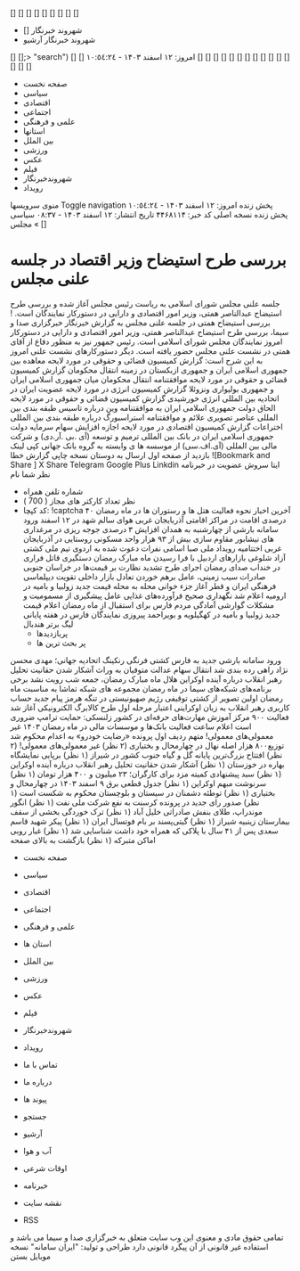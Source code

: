 []
[] [] [] [] [] []   [] []
  * [] شهروند خبرنگار
  * شهروند خبرنگار آرشیو


[]
[];> "search")
[] []
امروز: ۱۲ اسفند ۱۴۰۳ - ١٠:٥٤:٢٤ 
[] [] [] [] [] []   []
[] [] [] [] [] []   []
[]
  * صفحه نخست
  *  سیاسی 
  *  اقتصادی 
  *  اجتماعی 
  *  علمی و فرهنگی 
  * استانها
  * بین الملل
  *  ورزشی 
  *  عکس 
  *  فیلم 
  *  شهروندخبرنگار 
  *  رویداد 


منوی سرویسها Toggle navigation 
 پخش زنده 
امروز: ۱۲ اسفند ۱۴۰۳ - ١٠:٥٤:٢٤ 
 پخش زنده 
نسخه اصلی
کد خبر: ۴۴۶۸۱۱۴ 
تاریخ انتشار: ۱۲ اسفند ۱۴۰۳ - ۰۸:۳۷ 
سیاسی » مجلس
[]
#  بررسی طرح استیضاح وزیر اقتصاد در جلسه علنی مجلس 
جلسه علنی مجلس شورای اسلامی به ریاست رئیس مجلس آغاز شده و بررسی طرح استیضاح عبدالناصر همتی، وزیر امور اقتصادی و دارایی در دستورکار نمایندگان است.
!بررسی استیضاح همتی در جلسه علنی مجلس
به گزارش خبرنگار خبرگزاری صدا و سیما، بررسی طرح استیضاح عبدالناصر همتی، وزیر امور اقتصادی و دارایی در دستورکار امروز نمایندگان مجلس شورای اسلامی است. رئیس جمهور نیز به منظور دفاع از آقای همتی در نشست علنی مجلس حضور یافته است.
دیگر دستورکارهای نشست علنی امروز به این شرح است:
گزارش کمیسیون قضائی و حقوقی در مورد لایحه معاهده بین جمهوری اسلامی ایران و جمهوری ازبکستان در زمینه انتقال محکومان
گزارش کمیسیون قضائی و حقوقی در مورد لایحه موافقتنامه انتقال محکومان میان جمهوری اسلامی ایران و جمهوری بولیواری ونزوئلا
گزارش کمیسیون انرژی در مورد لایحه عضویت ایران در اتحادیه بین المللی انرژی خورشیدی
گزارش کمیسیون قضائی و حقوقی در مورد لایحه الحاق دولت جمهوری اسلامی ایران به موافقتنامه وین درباره تاسیس طبقه بندی بین المللی عناصر تصویری علائم و موافقتنامه استراسبورگ درباره طبقه بندی بین المللی اختراعات
گزارش کمیسیون اقتصادی در مورد لایحه اجازه افزایش سهام سرمایه دولت جمهوری اسلامی ایران در بانک بین المللی ترمیم و توسعه (آی .بی .آر.دی) و شرکت مالی بین المللی (آی.اف.سی) از موسسه ها ی وابسته به گروه بانک جهانی
کپی لینک 
بازدید از صفحه اول
ارسال به دوستان
نسخه چاپی
گزارش خطا
 ![Bookmark and Share ]
X Share 
Telegram Google Plus Linkdin
 ایتا   سروش 
عضویت در خبرنامه
نظر شما
نام
* شماره تلفن همراه
* نظر
تعداد کارکتر های مجاز ( 700 ) 
* کد کپچا:
!captcha
آخرین اخبار
نحوه فعالیت هتل ها و رستوران ها در ماه رمضان
۴۰ درصدی اقامت در مراکز اقامتی آذربایجان غربی
هوای سالم شهد در ۱۲ اسفند
ورود سامانه بارشی از چهارشنبه به همدان
افزایش ۳ درصدی جوجه ریزی در مرغداری های نیشابور
مقاوم سازی بیش از ۹۳ هزار واحد مسکونی روستایی در آذربایجان غربی
اختتامیه رویداد ملی صبا
اسامی نفرات دعوت شده به اردوی تیم ملی کشتی آزاد
شلوغی بازارهای اردبیل با فرا رسیدن ماه مبارک رمضان
دستگیری قاتل فراری در خنداب
صدای رمضان
اجرای طرح تشدید نظارت بر قیمت‌ها در خراسان جنوبی
صادرات سیب زمینی، عامل برهم خوردن تعادل بازار داخلی
تقویت دیپلماسی فرهنگی ایران و قطر
آغاز جزء خوانی محله به محله
قیمت جدید زولبیا و بامیه در ارومیه اعلام شد
نگهداری صحیح فرآورده‌های غذایی عامل پیشگیری از مسمومیت و مشکلات گوارشی
آمادگی مردم فارس برای استقبال از ماه رمضان
اعلام قیمت جدید زولبیا و بامیه در کهگیلویه و بویراحمد
پیروزی نمایندگان فارس در هفته پایانی لیگ برتر هندبال
  * پربازدیدها
  * پر بحث ترین ها


 ورود سامانه بارشی جدید به فارس 
 کشتی فرنگی رنکینگ اتحادیه جهانی؛ مهدی محسن نژاد راهی رده بندی شد 
 انتقال سهام عدالت متوفیان به وراث 
 آشکار شدن حقانیت تحلیل رهبر انقلاب درباره آینده اوکراین 
 هلال ماه مبارک رمضان، جمعه شب رویت نشد 
 برخی برنامه‌های شبکه‌های سیما در ماه رمضان 
 مجموعه های شبکه تماشا به مناسبت ماه رمضان 
 اولین تصویر از کشتی توقیفی رژیم صهیونیستی در تنگه هرمز 
 پیام جدید حساب کاربری رهبر انقلاب به زبان اوکراینی 
 اعتبار مرحله اول طرح کالابرگ الکترونیکی آغاز شد 
 فعالیت ۹۰۰ مرکز آموزش مهارت‌های حرفه‌ای در کشور 
 زلنسکی: حمایت ترامپ ضروری است 
 اعلام ساعت فعالیت بانک‌ها و موسسات مالی در ماه رمضان ۱۴۰۳ 
 غیر معمولی‌های معمولی! 
 متهم ردیف اول پرونده «رضایت خودرو» به اعدام محکوم شد 
 توزیع۸۰۰ هزار اصله نهال در چهارمحال و بختیاری (۲ نظر) 
 غیر معمولی‌های معمولی! (۲ نظر) 
 افتتاح بزرگ‌ترین پایانه گل و گیاه جنوب کشور در شیراز (۱ نظر) 
 برپایی نمایشگاه بهاره در خوزستان (۱ نظر) 
 آشکار شدن حقانیت تحلیل رهبر انقلاب درباره آینده اوکراین (۱ نظر) 
 سبد پیشنهادی کمیته مزد برای کارگران؛ ۲۳ میلیون و ۴۰۰ هزار تومان (۱ نظر) 
 سرنوشت مبهم اوکراین (۱ نظر) 
 جدول قطعی برق ۹ اسفند ۱۴۰۳ در چهارمحال و بختیاری (۱ نظر) 
 توطئه دشمنان در سیستان و بلوچستان محکوم به شکست است (۱ نظر) 
 صدور رای جدید در پرونده کرسنت به نفع شرکت ملی نفت (۱ نظر) 
 انگور موندراپ، طلای بنفش صادراتی خلیل آباد (۱ نظر) 
 ترک خوردگی بخشی از سقف بیمارستان زینبیه شیراز (۱ نظر) 
 گیتی‌پسند بر بام فوتسال ایران (۱ نظر) 
 پیکر شهید قاسم سعدی پس از ۴۱ سال با پلاکی که همراه خود داشت شناسایی شد (۱ نظر) 
 غبار روبی اماکن متبرکه (۱ نظر) 
بازگشت به بالای صفحه
  * صفحه نخست
  *  سیاسی 
  *  اقتصادی 
  *  اجتماعی 
  *  علمی و فرهنگی 
  *  استان ها 
  *  بین الملل 
  *  ورزشی 
  *  عکس 
  *  فیلم 
  *  شهروندخبرنگار 
  *  رویداد 


  * تماس با ما
  * درباره ما
  * پیوند ها
  * جستجو
  * آرشیو
  * آب و هوا
  * اوقات شرعی
  * خبرنامه
  * نقشه سایت
  * RSS


تمامی حقوق مادی و معنوی این وب سایت متعلق به خبرگزاری صدا و سیما می باشد و استفاده غیر قانونی از آن پیگرد قانونی دارد 
طراحی و تولید: "ایران سامانه"
نسخه موبایل
بستن
